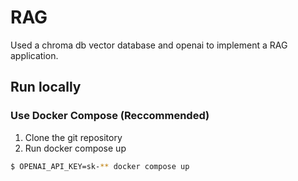 # RAG

Used a chroma db vector database and openai to implement a RAG application.

## Run locally

### Use Docker Compose (Reccommended)
1. Clone the git repository
2. Run docker compose up
```sh
$ OPENAI_API_KEY=sk-** docker compose up
```
